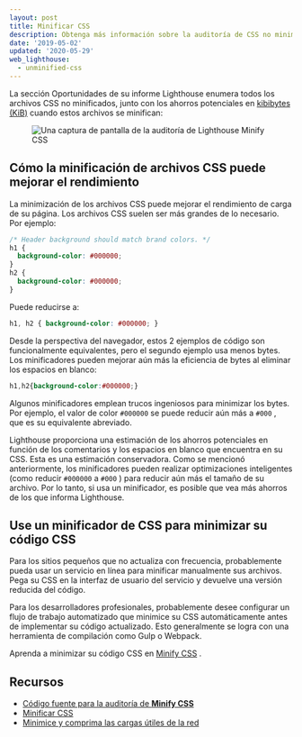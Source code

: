 ```yaml
---
layout: post
title: Minificar CSS
description: Obtenga más información sobre la auditoría de CSS no minimizado.
date: '2019-05-02'
updated: '2020-05-29'
web_lighthouse:
  - unminified-css
---
```


La sección Oportunidades de su informe Lighthouse enumera todos los archivos CSS no minificados, junto con los ahorros potenciales en [kibibytes (KiB)](https://en.wikipedia.org/wiki/Kibibyte) cuando estos archivos se minifican:

<figure class="w-figure"><img class="w-screenshot" src="unminified-css.png" alt="Una captura de pantalla de la auditoría de Lighthouse Minify CSS"></figure>

## Cómo la minificación de archivos CSS puede mejorar el rendimiento

La minimización de los archivos CSS puede mejorar el rendimiento de carga de su página. Los archivos CSS suelen ser más grandes de lo necesario. Por ejemplo:

```css
/* Header background should match brand colors. */
h1 {
  background-color: #000000;
}
h2 {
  background-color: #000000;
}
```

Puede reducirse a:

```css
h1, h2 { background-color: #000000; }
```

Desde la perspectiva del navegador, estos 2 ejemplos de código son funcionalmente equivalentes, pero el segundo ejemplo usa menos bytes. Los minificadores pueden mejorar aún más la eficiencia de bytes al eliminar los espacios en blanco:

```css
h1,h2{background-color:#000000;}
```

Algunos minificadores emplean trucos ingeniosos para minimizar los bytes. Por ejemplo, el valor de color `#000000` se puede reducir aún más a `#000` , que es su equivalente abreviado.

Lighthouse proporciona una estimación de los ahorros potenciales en función de los comentarios y los espacios en blanco que encuentra en su CSS. Esta es una estimación conservadora. Como se mencionó anteriormente, los minificadores pueden realizar optimizaciones inteligentes (como reducir `#000000` a `#000` ) para reducir aún más el tamaño de su archivo. Por lo tanto, si usa un minificador, es posible que vea más ahorros de los que informa Lighthouse.

## Use un minificador de CSS para minimizar su código CSS

Para los sitios pequeños que no actualiza con frecuencia, probablemente pueda usar un servicio en línea para minificar manualmente sus archivos. Pega su CSS en la interfaz de usuario del servicio y devuelve una versión reducida del código.

Para los desarrolladores profesionales, probablemente desee configurar un flujo de trabajo automatizado que minimice su CSS automáticamente antes de implementar su código actualizado. Esto generalmente se logra con una herramienta de compilación como Gulp o Webpack.

Aprenda a minimizar su código CSS en [Minify CSS](/minify-css) .

## Recursos

- [Código fuente para la auditoría de **Minify CSS**](https://github.com/GoogleChrome/lighthouse/blob/master/lighthouse-core/audits/byte-efficiency/unminified-css.js)
- [Minificar CSS](/minify-css)
- [Minimice y comprima las cargas útiles de la red](/reduce-network-payloads-using-text-compression)
